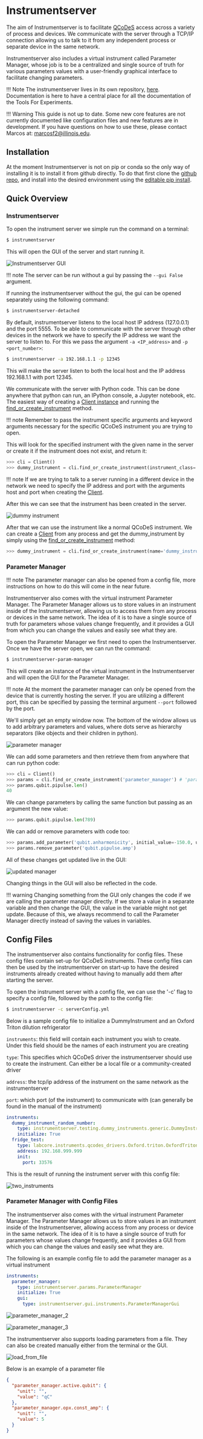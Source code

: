 # Instrumentserver

The aim of Instrumentserver is to facilitate [QCoDeS](https://qcodes.github.io/Qcodes/) access across a variety of process and devices.
We communicate with the server through a TCP/IP connection allowing us to talk to it from any independent process or
separate device in the same network.

Instrumentserver also includes a virtual instrument called Parameter Manager, whose job is to be a centralized and
single source of truth for various parameters values with a user-friendly graphical interface to facilitate changing
parameters.

!!! Note
    The instrumentserver lives in its own repository, [here](https://github.com/toolsforexperiments/instrumentserver).
    Documentation is here to have a central place for all the documentation of the Tools For Experiments.

!!! Warning
    This guide is not up to date. Some new core features are not currently documented like configuration files and
    new features are in development. If you have questions on how to use these, please contact Marcos at: [marcosf2@illinois.edu]().

## Installation

At the moment Instrumentserver is not on pip or conda so the only way of installing it is to install it from github directly.
To do that first clone the [github repo](https://github.com/toolsforexperiments/instrumentserver),
and install into the desired environment using the
[editable pip install](https://pip.pypa.io/en/stable/cli/pip_install/#cmdoption-e).

## Quick Overview

### Instrumentserver


To open the instrument server we simple run the command on a terminal:

```bash
$ instrumentserver
```

This will open the GUI of the server and start running it.

![Instrumentserver GUI](img/empty_server.png)

!!! note
    The server can be run without a gui by passing the `--gui False` argument. 

If running the instrumentserver without the gui, the gui can be opened separately using the following command:
```bash
$ instrumentserver-detached
```

By default, instrumentserver listens to the local host IP address (127.0.0.1) and the port 5555. To be able to communicate
with the server through other devices in the network we have to specify the IP address we want the server to listen to.
For this we pass the argument `-a <IP_address>` and `-p <port_number>`:


```bash
$ instrumentserver -a 192.168.1.1 -p 12345
```

This will make the server listen to both the local host and the IP address 192.168.1.1 with port 12345.

We communicate with the server with Python code. This can be done anywhere that python can run, an IPython console, a Jupyter notebook, etc.
The easiest way of creating a [Client instance](https://github.com/toolsforexperiments/instrumentserver/blob/b9270871364febcfb2ca8ce00b6182ee1762448b/instrumentserver/client/proxy.py#L375) and
running the [find_or_create_instrument](https://github.com/toolsforexperiments/instrumentserver/blob/b9270871364febcfb2ca8ce00b6182ee1762448b/instrumentserver/client/proxy.py#L384) method.

!!! note
    Remember to pass the instrument specific arguments and keyword arguments necessary for the specific QCoDeS instrument
    you are trying to open.

This will look for the specified instrument with the given name in the server or create it if the instrument does not
exist, and return it:

```python
>>> cli = Client()
>>> dummy_instrument = cli.find_or_create_instrument(instrument_class='instrumentserver.testing.dummy_instruments.generic.DummyChannel', name='dummy_instrument')
```

!!! note
    If we are trying to talk to a server running in a different device in the network we need to specify the IP address
    and port with the arguments host and port when creating the [Client](https://github.com/toolsforexperiments/instrumentserver/blob/b9270871364febcfb2ca8ce00b6182ee1762448b/instrumentserver/client/proxy.py#L375).

After this we can see that the instrument has been created in the server.

![dummy instrument](img/dummy_instrument.png)

After that we can use the instrument like a normal QCoDeS instrument. We can create a [Client](https://github.com/toolsforexperiments/instrumentserver/blob/b9270871364febcfb2ca8ce00b6182ee1762448b/instrumentserver/client/proxy.py#L375)
from any process and get the dummy_instrument by simply using the [find_or_create_instrument](https://github.com/toolsforexperiments/instrumentserver/blob/b9270871364febcfb2ca8ce00b6182ee1762448b/instrumentserver/client/proxy.py#L384) method:

```python
>>> dummy_instrument = cli.find_or_create_instrument(name='dummy_instrument')
```

### Parameter Manager

!!! note
    The parameter manager can also be opened from a config file, more instructions on how to do this will come in the near future.

Instrumentserver also comes with the virtual instrument Parameter Manager.
The Parameter Manager allows us to store values in an instrument inside of the Instrumentserver, allowing us to access them from any process or devices in the same network.
The idea of it is to have a single source of truth for parameters whose values change frequently, and it provides a GUI from which you can change the values and easily see what they are.

To open the Parameter Manager we first need to open the Instrumentserver.
Once we have the server open, we can run the command:

```bash
$ instrumentserver-param-manager
```
This will create an instance of the virtual instrument in the Instrumentserver and will open the GUI for the Parameter Manager.

!!! note
    At the moment the parameter manager can only be opened from the device that is currently hosting the server.
    If you are utilizing a different port, this can be specified by passing the terminal argument `--port` followed by the port.

We'll simply get an empty window now.
The bottom of the window allows us to add arbitrary parameters and values, where dots serve as hierarchy separators (like objects and their children in python).

![parameter manager](img/parameter_manager.png)

We can add some parameters and then retrieve them from anywhere that can run python code:

```python
>>> cli = Client()
>>> params = cli.find_or_create_instrument('parameter_manager') # 'parameter_manager` is the name the startup script gives the instrument by default
>>> params.qubit.pipulse.len()
40
```

We can change parameters by calling the same function but passing as an argument the new value:

```python
>>> params.qubit.pipulse.len(789)
```

We can add or remove parameters with code too:

```python
>>> params.add_parameter('qubit.anharmonicity', initial_value=-150.0, unit='MHz')
>>> params.remove_parameter('qubit.pipulse.amp')
```

All of these changes get updated live in the GUI:

![updated manager](img/updated_manager.png)

Changing things in the GUI will also be reflected in the code.

!!! warning
    Changing something from the GUI only changes the code if we are calling the parameter manager directly.
    If we store a value in a separate variable and then change the GUI, the value in the variable might not get update.
    Because of this, we always recommend to call the Parameter Manager directly instead of saving the values in variables.

## Config Files

The instrumentserver also contains functionality for config files. These config files contain set-up for QCoDeS instruments. These config files can then be used by the instrumentserver 
on start-up to have the desired instruments already created without having to manually add them after starting the server.

To open the instrument server with a config file, we can use the '-c' flag to specify a config file, followed by the path to the config file:

```bash
$ instrumentserver -c serverConfig.yml
```


Below is a sample config file to initialize a DummyInstrument and an Oxford Triton dilution refrigerator

`instruments`: this field will contain each instrument you wish to create. Under this field should be the names of each instrument you are creating

`type`: This specifies which QCoDeS driver the instrumentserver should use to create the instrument. Can either be a local file or a community-created driver

`address`: the tcp/ip address of the instrument on the same network as the instrumentserver

`port`: which port (of the instrument) to communicate with (can generally be found in the manual of the instrument)

```yaml
instruments:
  dummy_instrument_random_number:
    type: instrumentserver.testing.dummy_instruments.generic.DummyInstrumentRandomNumber
    initialize: True
  fridge_test:
    type: labcore.instruments.qcodes_drivers.Oxford.triton.OxfordTriton
    address: 192.168.999.999
    init: 
      port: 33576
```

This is the result of running the instrument server with this config file:

![two_instruments](img/two_instruments.png)

### Parameter Manager with Config Files

The instrumentserver also comes with the virtual instrument Parameter Manager.
The Parameter Manager allows us to store values in an instrument inside of the Instrumentserver, allowing access from any process or device in the same network.
The idea of it is to have a single source of truth for parameters whose values change frequently, and it provides a GUI from which you can change the values and easily see what they are.

The following is an example config file to add the parameter manager as a virtual instrument

```yaml
instruments:
  parameter_manager:
    type: instrumentserver.params.ParameterManager
    initialize: True
    gui:
      type: instrumentserver.gui.instruments.ParameterManagerGui
```

![parameter_manager_2](img/param_manager_2.png)


![parameter_manager_3](img/param_manager_3.png)

The instrumentserver also supports loading parameters from a file. They can also be created manually either from the terminal or the GUI.

![load_from_file](img/load_from_file.png)

Below is an example of a parameter file

```json
{
  "parameter_manager.active.qubit": {
    "unit": "",
    "value": "qC"
  },
  "parameter_manager.opx.const_amp": {
    "unit": "",
    "value": 5
  }
}
```